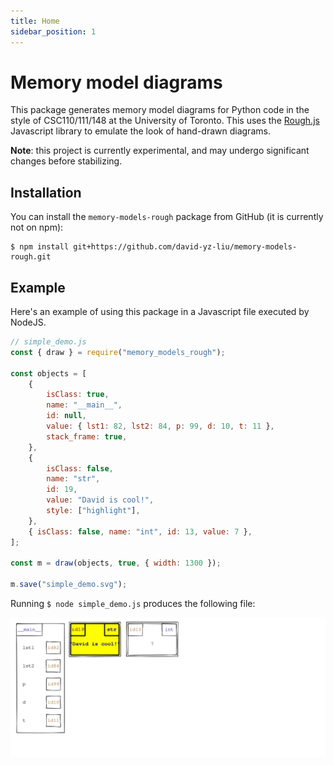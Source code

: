 ```yaml
---
title: Home
sidebar_position: 1
---
```


# Memory model diagrams

This package generates memory model diagrams for Python code in the style of CSC110/111/148 at the University of Toronto.
This uses the [Rough.js](https://roughjs.com/) Javascript library to emulate the look of hand-drawn diagrams.

**Note**: this project is currently experimental, and may undergo significant changes before stabilizing.

## Installation

You can install the `memory-models-rough` package from GitHub (it is currently not on npm):

```console
$ npm install git+https://github.com/david-yz-liu/memory-models-rough.git
```

## Example

Here's an example of using this package in a Javascript file executed by NodeJS.

```javascript
// simple_demo.js
const { draw } = require("memory_models_rough");

const objects = [
    {
        isClass: true,
        name: "__main__",
        id: null,
        value: { lst1: 82, lst2: 84, p: 99, d: 10, t: 11 },
        stack_frame: true,
    },
    {
        isClass: false,
        name: "str",
        id: 19,
        value: "David is cool!",
        style: ["highlight"],
    },
    { isClass: false, name: "int", id: 13, value: 7 },
];

const m = draw(objects, true, { width: 1300 });

m.save("simple_demo.svg");
```

Running `$ node simple_demo.js` produces the following file:

![Diagram generated for simple_demo.js file.](images/simple_demo.svg)
